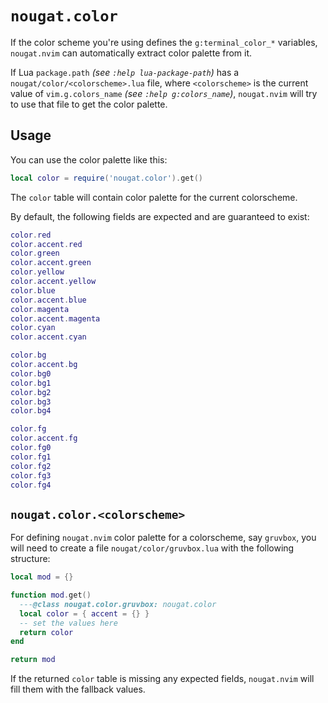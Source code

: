 # `nougat.color`

If the color scheme you're using defines the `g:terminal_color_*`
variables, `nougat.nvim` can automatically extract color palette
from it.

If Lua `package.path` _(see `:help lua-package-path`)_ has a
`nougat/color/<colorscheme>.lua` file, where `<colorscheme>` is
the current value of `vim.g.colors_name` _(see `:help g:colors_name`)_,
`nougat.nvim` will try to use that file to get the color palette.

## Usage

You can use the color palette like this:

```lua
local color = require('nougat.color').get()
```

The `color` table will contain color palette for the current colorscheme.

By default, the following fields are expected and are guaranteed to
exist:

```lua
color.red
color.accent.red
color.green
color.accent.green
color.yellow
color.accent.yellow
color.blue
color.accent.blue
color.magenta
color.accent.magenta
color.cyan
color.accent.cyan

color.bg
color.accent.bg
color.bg0
color.bg1
color.bg2
color.bg3
color.bg4

color.fg
color.accent.fg
color.fg0
color.fg1
color.fg2
color.fg3
color.fg4
```

## `nougat.color.<colorscheme>`

For defining `nougat.nvim` color palette for a colorscheme, say `gruvbox`,
you will need to create a file `nougat/color/gruvbox.lua` with the following
structure:

```lua
local mod = {}

function mod.get()
  ---@class nougat.color.gruvbox: nougat.color
  local color = { accent = {} }
  -- set the values here
  return color
end

return mod
```

If the returned `color` table is missing any expected fields, `nougat.nvim`
will fill them with the fallback values.
